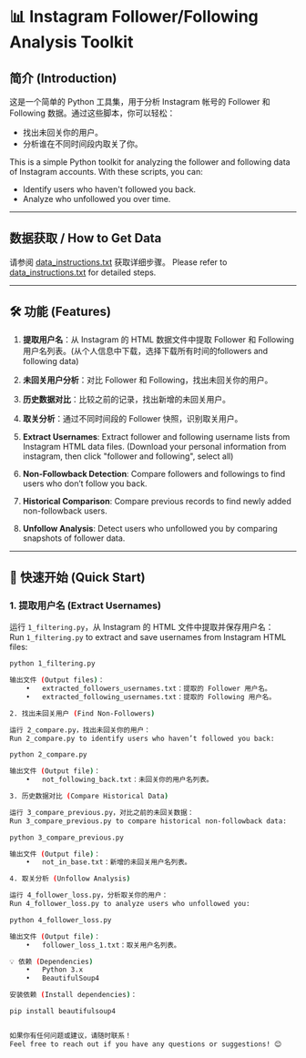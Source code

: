 # 📊 Instagram Follower/Following Analysis Toolkit  
## 简介 (Introduction)  
这是一个简单的 Python 工具集，用于分析 Instagram 帐号的 Follower 和 Following 数据。通过这些脚本，你可以轻松：  
- 找出未回关你的用户。  
- 分析谁在不同时间段内取关了你。  

This is a simple Python toolkit for analyzing the follower and following data of Instagram accounts. With these scripts, you can:  
- Identify users who haven't followed you back.  
- Analyze who unfollowed you over time.  

---
## 数据获取 / How to Get Data
请参阅 [data_instructions.txt](data_instructions.txt) 获取详细步骤。
Please refer to [data_instructions.txt](data_instructions.txt) for detailed steps.

---

## 🛠 功能 (Features)  
1. **提取用户名**：从 Instagram 的 HTML 数据文件中提取 Follower 和 Following 用户名列表。(从个人信息中下载，选择下载所有时间的followers and following data)
2. **未回关用户分析**：对比 Follower 和 Following，找出未回关你的用户。  
3. **历史数据对比**：比较之前的记录，找出新增的未回关用户。  
4. **取关分析**：通过不同时间段的 Follower 快照，识别取关用户。  

1. **Extract Usernames**: Extract follower and following username lists from Instagram HTML data files. (Download your personal information from instagram, then click "follower and following", select all)
2. **Non-Followback Detection**: Compare followers and followings to find users who don’t follow you back.  
3. **Historical Comparison**: Compare previous records to find newly added non-followback users.  
4. **Unfollow Analysis**: Detect users who unfollowed you by comparing snapshots of follower data.  

---

## 🚀 快速开始 (Quick Start)  

### 1. 提取用户名 (Extract Usernames)  
运行 `1_filtering.py`，从 Instagram 的 HTML 文件中提取并保存用户名：  
Run `1_filtering.py` to extract and save usernames from Instagram HTML files:  
```bash
python 1_filtering.py

输出文件 (Output files)：
	•	extracted_followers_usernames.txt：提取的 Follower 用户名。
	•	extracted_following_usernames.txt：提取的 Following 用户名。

2. 找出未回关用户 (Find Non-Followers)

运行 2_compare.py，找出未回关你的用户：
Run 2_compare.py to identify users who haven’t followed you back:

python 2_compare.py

输出文件 (Output file)：
	•	not_following_back.txt：未回关你的用户名列表。

3. 历史数据对比 (Compare Historical Data)

运行 3_compare_previous.py，对比之前的未回关数据：
Run 3_compare_previous.py to compare historical non-followback data:

python 3_compare_previous.py

输出文件 (Output file)：
	•	not_in_base.txt：新增的未回关用户名列表。

4. 取关分析 (Unfollow Analysis)

运行 4_follower_loss.py，分析取关你的用户：
Run 4_follower_loss.py to analyze users who unfollowed you:

python 4_follower_loss.py

输出文件 (Output file)：
	•	follower_loss_1.txt：取关用户名列表。

💡 依赖 (Dependencies)
	•	Python 3.x
	•	BeautifulSoup4

安装依赖 (Install dependencies)：

pip install beautifulsoup4


如果你有任何问题或建议，请随时联系！
Feel free to reach out if you have any questions or suggestions! 😊
